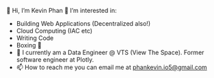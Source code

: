 
👋 Hi, I’m Kevin Phan
👀 I’m interested in:
- Building Web Applications (Decentralized also!)
- Cloud Computing (IAC etc)
- Writing Code 
- Boxing 🥊
- 🌱 I currently am a Data Engineer @ VTS (View The Space). Former software engineer at Plotly.
- 📫 How to reach me you can email me at phankevin.io5@gmail.com
